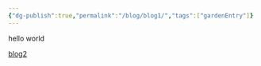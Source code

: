 ```yaml
---
{"dg-publish":true,"permalink":"/blog/blog1/","tags":["gardenEntry"]}
---
```



hello world




[blog2](blog/blog2.md)










